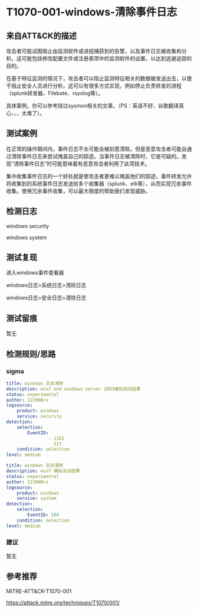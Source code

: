 # T1070-001-windows-清除事件日志

## 来自ATT&CK的描述

攻击者可能试图阻止由监测软件或进程捕获到的告警，以及事件日志被收集和分析。这可能包括修改配置文件或注册表项中的监测软件的设置，以达到逃避追踪的目的。

在基于特征监测的情况下，攻击者可以阻止监测特征相关的数据被发送出去，以便于阻止安全人员进行分析。这可以有很多方式实现，例如停止负责转发的进程（splunk转发器、Filebate、rsyslog等）。

具体案例，你可以参考绕过sysmon相关的文章。（PS：英语不好、谷歌翻译真心，，，太难了）。

## 测试案例

在正常的操作期间内，事件日志不太可能会被刻意清除。但是恶意攻击者可能会通过清除事件日志来尝试掩盖自己的踪迹。当事件日志被清除时，它是可疑的。发现“清除事件日志”时可能意味着有恶意攻击者利用了此项技术。

集中收集事件日志的一个好处就是使攻击者更难以掩盖他们的踪迹，事件转发允许将收集到的系统事件日志发送给多个收集器（splunk、elk等），从而实现冗余事件收集。使用冗余事件收集，可以最大限度的帮助我们发现威胁。

## 检测日志

windows security

windows system

## 测试复现

进入windows事件查看器

windows日志>系统日志>清除日志

windows日志>安全日志>清除日志

## 测试留痕

暂无

## 检测规则/思路

### sigma

```yml
title: windows 日志清除
description: win7 and windows server 2003模拟测试结果
status: experimental
author: 12306Bro
logsource:
​    product: windows
​    service: security
detection:
​    selection:
​        EventID:
​                - 1102
​                - 517
​    condition: selection
level: medium
```

```yml
title: windows 日志清除
description: win7 模拟测试结果
status: experimental
author: 12306Bro
logsource:
​    product: windows
​    service: system
detection:
​    selection:
​        EventID: 104
​    condition: selection
level: medium
```

### 建议

暂无

## 参考推荐

MITRE-ATT&CK-T1070-001

<https://attack.mitre.org/techniques/T1070/001/>
